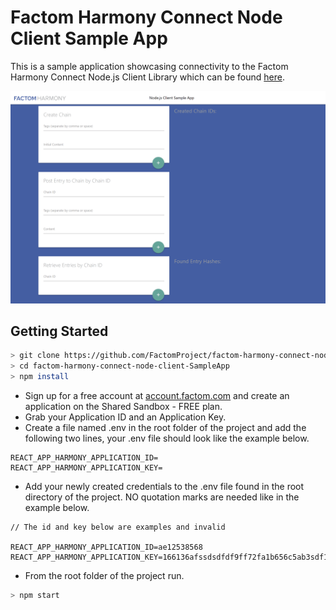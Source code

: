 # Factom Harmony Connect Node Client Sample App

This is a sample application showcasing connectivity to the Factom Harmony Connect Node.js Client Library which can be found [here](https://github.com/FactomProject/factom-harmony-connect-node-client "Factom Harmony Connect Node.js Client Library").

![sample app screenshot](sample_app_screenshot.png)


## Getting Started

```bash
> git clone https://github.com/FactomProject/factom-harmony-connect-node-client-SampleApp.git
> cd factom-harmony-connect-node-client-SampleApp
> npm install
```

- Sign up for a free account at [account.factom.com](https://account.factom.com/login) and create an application on the Shared Sandbox - FREE plan. 
- Grab your Application ID and an Application Key.
- Create a file named .env in the root folder of the project and add the following two lines, your .env file should look like the example below.

```
REACT_APP_HARMONY_APPLICATION_ID=
REACT_APP_HARMONY_APPLICATION_KEY=
```

- Add your newly created credentials to the .env file found in the root directory of the project. NO quotation marks are needed like in the example below.

```
// The id and key below are examples and invalid

REACT_APP_HARMONY_APPLICATION_ID=ae12538568
REACT_APP_HARMONY_APPLICATION_KEY=166136afssdsdfdf9ff72fa1b656c5ab3sdf1
```

- From the root folder of the project run.

```bash
> npm start
```

